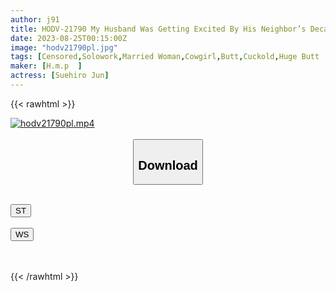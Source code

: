 ```yaml
---
author: j91
title: HODV-21790 My Husband Was Getting Excited By His Neighbor’s Deca-ass Young Wife Who Seems Weak To Push While He Was Away From Home, And When I Negotiated Desperately With A Big Dick, I Was An Outlet Of Frustration. Jun Suehiro
date: 2023-08-25T00:15:00Z
image: "hodv21790pl.jpg"
tags: [Censored,Solowork,Married Woman,Cowgirl,Butt,Cuckold,Huge Butt	 ]
maker: [H.m.p  ]
actress: [Suehiro Jun]
---
```



{{< rawhtml >}}

<div class="video" data-videoid="oDZY2ooMj3UdrM">
    <a href="javascript:;">
        <img src="https://my.j91.asia/posts/hodv21790pl/hodv21790pl.jpg" width="WIDTH" height="HEIGHT" alt="hodv21790pl.mp4" loading="lazy">
    </a>
</div>

<script type="text/javascript" src="https://j91.asia/asset/on-demand-st.js"></script>

<br>
  <link rel="stylesheet" href="https://j91.asia/asset/bs5.css">
  
  <center>
  <button class="btn btn-primary" type="button" data-bs-toggle="collapse" data-bs-target=".multi-collapse" aria-expanded="false" aria-controls="multiCollapseExample1 multiCollapseExample2"><h2>Download</h2></button></center>
</p>
<div class="row">
  <div class="col">
    <div class="collapse multi-collapse" id="multiCollapseExample1">
      <div class="card card-body">
	      	      <br>
<div class="buttons">  
<a href="https://streamtape.to/v/oDZY2ooMj3UdrM"><button class="btn-hover color-3"><i class="fa fa-download"></i> ST</button></a></div>
    </div>
  </div>
</div>
  <div class="col">
    <div class="collapse multi-collapse" id="multiCollapseExample2">
      <div class="card card-body">
	      <br>
<div class="buttons">
    <a href="https://wolfstream.tv/62jg3cm13sc0"><button class="btn-hover color-9"><i class="fa fa-download"></i> WS</button></a></div>
<br><br>
      </div>
    </div>
  </div>
</div>

{{< /rawhtml >}}
